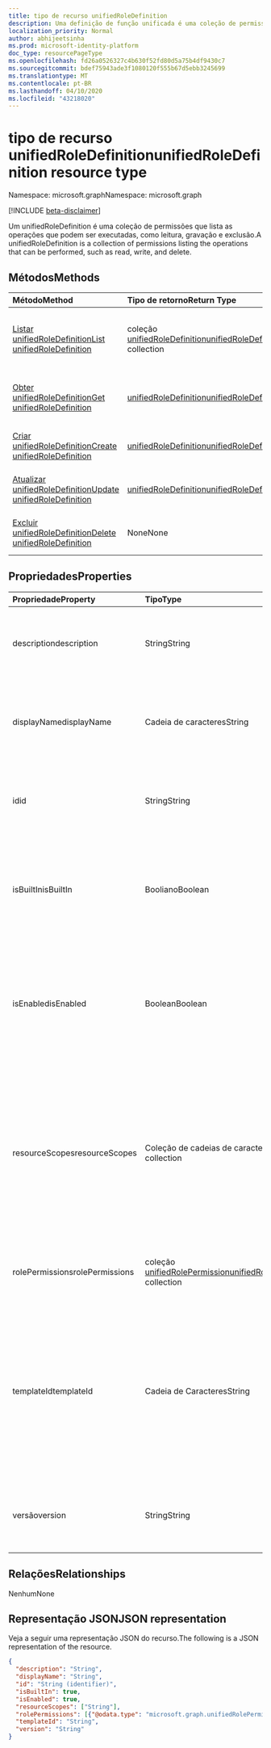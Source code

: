 ```yaml
---
title: tipo de recurso unifiedRoleDefinition
description: Uma definição de função unificada é uma coleção de permissões
localization_priority: Normal
author: abhijeetsinha
ms.prod: microsoft-identity-platform
doc_type: resourcePageType
ms.openlocfilehash: fd26a0526327c4b630f52fd80d5a75b4df9430c7
ms.sourcegitcommit: bdef75943ade3f1080120f555b67d5ebb3245699
ms.translationtype: MT
ms.contentlocale: pt-BR
ms.lasthandoff: 04/10/2020
ms.locfileid: "43218020"
---
```

# <a name="unifiedroledefinition-resource-type"></a><span data-ttu-id="d3be1-103">tipo de recurso unifiedRoleDefinition</span><span class="sxs-lookup"><span data-stu-id="d3be1-103">unifiedRoleDefinition resource type</span></span>

<span data-ttu-id="d3be1-104">Namespace: microsoft.graph</span><span class="sxs-lookup"><span data-stu-id="d3be1-104">Namespace: microsoft.graph</span></span>

[!INCLUDE [beta-disclaimer](../../includes/beta-disclaimer.md)]

<span data-ttu-id="d3be1-105">Um unifiedRoleDefinition é uma coleção de permissões que lista as operações que podem ser executadas, como leitura, gravação e exclusão.</span><span class="sxs-lookup"><span data-stu-id="d3be1-105">A unifiedRoleDefinition is a collection of permissions listing the operations that can be performed, such as read, write, and delete.</span></span>

## <a name="methods"></a><span data-ttu-id="d3be1-106">Métodos</span><span class="sxs-lookup"><span data-stu-id="d3be1-106">Methods</span></span>

| <span data-ttu-id="d3be1-107">Método</span><span class="sxs-lookup"><span data-stu-id="d3be1-107">Method</span></span>       | <span data-ttu-id="d3be1-108">Tipo de retorno</span><span class="sxs-lookup"><span data-stu-id="d3be1-108">Return Type</span></span> | <span data-ttu-id="d3be1-109">Descrição</span><span class="sxs-lookup"><span data-stu-id="d3be1-109">Description</span></span> |
|:-------------|:------------|:------------|
| [<span data-ttu-id="d3be1-110">Listar unifiedRoleDefinition</span><span class="sxs-lookup"><span data-stu-id="d3be1-110">List unifiedRoleDefinition</span></span>](../api/rbacapplication-list-roledefinitions.md) | <span data-ttu-id="d3be1-111">coleção [unifiedRoleDefinition](unifiedroledefinition.md)</span><span class="sxs-lookup"><span data-stu-id="d3be1-111">[unifiedRoleDefinition](unifiedroledefinition.md) collection</span></span> | <span data-ttu-id="d3be1-112">Leia uma lista de objetos unifiedRoleDefinition e suas propriedades.</span><span class="sxs-lookup"><span data-stu-id="d3be1-112">Read a list of unifiedRoleDefinition objects, and their properties.</span></span> |
| [<span data-ttu-id="d3be1-113">Obter unifiedRoleDefinition</span><span class="sxs-lookup"><span data-stu-id="d3be1-113">Get unifiedRoleDefinition</span></span>](../api/unifiedroledefinition-get.md) | [<span data-ttu-id="d3be1-114">unifiedRoleDefinition</span><span class="sxs-lookup"><span data-stu-id="d3be1-114">unifiedRoleDefinition</span></span>](unifiedroledefinition.md) | <span data-ttu-id="d3be1-115">Ler as propriedades de um objeto unifiedRoleDefinition.</span><span class="sxs-lookup"><span data-stu-id="d3be1-115">Read the properties of a unifiedRoleDefinition object.</span></span> |
| [<span data-ttu-id="d3be1-116">Criar unifiedRoleDefinition</span><span class="sxs-lookup"><span data-stu-id="d3be1-116">Create unifiedRoleDefinition</span></span>](../api/rbacapplication-post-roledefinitions.md) | [<span data-ttu-id="d3be1-117">unifiedRoleDefinition</span><span class="sxs-lookup"><span data-stu-id="d3be1-117">unifiedRoleDefinition</span></span>](unifiedroledefinition.md) | <span data-ttu-id="d3be1-118">Criar um objeto unifiedRoleDefinition.</span><span class="sxs-lookup"><span data-stu-id="d3be1-118">Create a unifiedRoleDefinition object.</span></span> |
| [<span data-ttu-id="d3be1-119">Atualizar unifiedRoleDefinition</span><span class="sxs-lookup"><span data-stu-id="d3be1-119">Update unifiedRoleDefinition</span></span>](../api/unifiedroledefinition-update.md) | [<span data-ttu-id="d3be1-120">unifiedRoleDefinition</span><span class="sxs-lookup"><span data-stu-id="d3be1-120">unifiedRoleDefinition</span></span>](unifiedroledefinition.md) | <span data-ttu-id="d3be1-121">Atualizar um objeto unifiedRoleDefinition.</span><span class="sxs-lookup"><span data-stu-id="d3be1-121">Update a unifiedRoleDefinition object.</span></span> |
| [<span data-ttu-id="d3be1-122">Excluir unifiedRoleDefinition</span><span class="sxs-lookup"><span data-stu-id="d3be1-122">Delete unifiedRoleDefinition</span></span>](../api/unifiedroledefinition-delete.md) | <span data-ttu-id="d3be1-123">None</span><span class="sxs-lookup"><span data-stu-id="d3be1-123">None</span></span> | <span data-ttu-id="d3be1-124">Excluir um objeto unifiedRoleDefinition.</span><span class="sxs-lookup"><span data-stu-id="d3be1-124">Delete a unifiedRoleDefinition object.</span></span> |

## <a name="properties"></a><span data-ttu-id="d3be1-125">Propriedades</span><span class="sxs-lookup"><span data-stu-id="d3be1-125">Properties</span></span>

| <span data-ttu-id="d3be1-126">Propriedade</span><span class="sxs-lookup"><span data-stu-id="d3be1-126">Property</span></span>     | <span data-ttu-id="d3be1-127">Tipo</span><span class="sxs-lookup"><span data-stu-id="d3be1-127">Type</span></span>        | <span data-ttu-id="d3be1-128">Descrição</span><span class="sxs-lookup"><span data-stu-id="d3be1-128">Description</span></span> |
|:-------------|:------------|:------------|
|<span data-ttu-id="d3be1-129">description</span><span class="sxs-lookup"><span data-stu-id="d3be1-129">description</span></span>|<span data-ttu-id="d3be1-130">String</span><span class="sxs-lookup"><span data-stu-id="d3be1-130">String</span></span>| <span data-ttu-id="d3be1-131">A descrição para o unifiedRoleDefinition.</span><span class="sxs-lookup"><span data-stu-id="d3be1-131">The description for the unifiedRoleDefinition.</span></span> <span data-ttu-id="d3be1-132">Somente leitura quando isbuiltem for true.</span><span class="sxs-lookup"><span data-stu-id="d3be1-132">Read-only when isBuiltIn is true.</span></span> |
|<span data-ttu-id="d3be1-133">displayName</span><span class="sxs-lookup"><span data-stu-id="d3be1-133">displayName</span></span>|<span data-ttu-id="d3be1-134">Cadeia de caracteres</span><span class="sxs-lookup"><span data-stu-id="d3be1-134">String</span></span>| <span data-ttu-id="d3be1-135">O nome de exibição do unifiedRoleDefinition.</span><span class="sxs-lookup"><span data-stu-id="d3be1-135">The display name for the unifiedRoleDefinition.</span></span> <span data-ttu-id="d3be1-136">Somente leitura quando isbuiltem for true.</span><span class="sxs-lookup"><span data-stu-id="d3be1-136">Read-only when isBuiltIn is true.</span></span> <span data-ttu-id="d3be1-137">Obrigatório.</span><span class="sxs-lookup"><span data-stu-id="d3be1-137">Required.</span></span>|
|<span data-ttu-id="d3be1-138">id</span><span class="sxs-lookup"><span data-stu-id="d3be1-138">id</span></span>|<span data-ttu-id="d3be1-139">String</span><span class="sxs-lookup"><span data-stu-id="d3be1-139">String</span></span>| <span data-ttu-id="d3be1-140">O identificador exclusivo para o unifiedRoleDefinition.</span><span class="sxs-lookup"><span data-stu-id="d3be1-140">The unique identifier for the unifiedRoleDefinition.</span></span> <span data-ttu-id="d3be1-141">Chave, não anulável, somente leitura.</span><span class="sxs-lookup"><span data-stu-id="d3be1-141">Key, not nullable, Read-only.</span></span> |
|<span data-ttu-id="d3be1-142">isBuiltIn</span><span class="sxs-lookup"><span data-stu-id="d3be1-142">isBuiltIn</span></span>|<span data-ttu-id="d3be1-143">Booliano</span><span class="sxs-lookup"><span data-stu-id="d3be1-143">Boolean</span></span>| <span data-ttu-id="d3be1-144">Sinalizador que indica se o unifiedRoleDefinition é parte do conjunto padrão incluído no produto ou personalizado.</span><span class="sxs-lookup"><span data-stu-id="d3be1-144">Flag indicating if the unifiedRoleDefinition is part of the default set included with the product or custom.</span></span> <span data-ttu-id="d3be1-145">Somente leitura.</span><span class="sxs-lookup"><span data-stu-id="d3be1-145">Read-only.</span></span> |
|<span data-ttu-id="d3be1-146">isEnabled</span><span class="sxs-lookup"><span data-stu-id="d3be1-146">isEnabled</span></span>|<span data-ttu-id="d3be1-147">Boolean</span><span class="sxs-lookup"><span data-stu-id="d3be1-147">Boolean</span></span>| <span data-ttu-id="d3be1-148">Sinalizador que indica se a função está habilitada para atribuição.</span><span class="sxs-lookup"><span data-stu-id="d3be1-148">Flag indicating if the role is enabled for assignment.</span></span> <span data-ttu-id="d3be1-149">Se false, a função não estará disponível para atribuição.</span><span class="sxs-lookup"><span data-stu-id="d3be1-149">If false the role is not available for assignment.</span></span> <span data-ttu-id="d3be1-150">Somente leitura quando isbuiltem for true.</span><span class="sxs-lookup"><span data-stu-id="d3be1-150">Read-only when isBuiltIn is true.</span></span> |
|<span data-ttu-id="d3be1-151">resourceScopes</span><span class="sxs-lookup"><span data-stu-id="d3be1-151">resourceScopes</span></span>|<span data-ttu-id="d3be1-152">Coleção de cadeias de caracteres</span><span class="sxs-lookup"><span data-stu-id="d3be1-152">String collection</span></span>| <span data-ttu-id="d3be1-153">Lista de escopos permissões concedidas pela definição de função aplicam-se ao.</span><span class="sxs-lookup"><span data-stu-id="d3be1-153">List of scopes permissions granted by the role definition apply to.</span></span> <span data-ttu-id="d3be1-154">No momento, só há suporte para "/".</span><span class="sxs-lookup"><span data-stu-id="d3be1-154">Currently only "/" is supported.</span></span> <span data-ttu-id="d3be1-155">Somente leitura quando isbuiltem for true.</span><span class="sxs-lookup"><span data-stu-id="d3be1-155">Read-only when isBuiltIn is true.</span></span> <span data-ttu-id="d3be1-156">**NÃO USE. Isso será preterido em breve. Anexar escopo à atribuição de função**</span><span class="sxs-lookup"><span data-stu-id="d3be1-156">**DO NOT USE. This is going to be deprecated soon. Attach scope to role assignment**</span></span> | 
|<span data-ttu-id="d3be1-157">rolePermissions</span><span class="sxs-lookup"><span data-stu-id="d3be1-157">rolePermissions</span></span>|<span data-ttu-id="d3be1-158">coleção [unifiedRolePermission](unifiedrolepermission.md)</span><span class="sxs-lookup"><span data-stu-id="d3be1-158">[unifiedRolePermission](unifiedrolepermission.md) collection</span></span>| <span data-ttu-id="d3be1-159">Lista de permissões incluídas na função.</span><span class="sxs-lookup"><span data-stu-id="d3be1-159">List of permissions included in the role.</span></span> <span data-ttu-id="d3be1-160">Somente leitura quando isbuiltem for true.</span><span class="sxs-lookup"><span data-stu-id="d3be1-160">Read-only when isBuiltIn is true.</span></span> <span data-ttu-id="d3be1-161">Obrigatório.</span><span class="sxs-lookup"><span data-stu-id="d3be1-161">Required.</span></span> |
|<span data-ttu-id="d3be1-162">templateId</span><span class="sxs-lookup"><span data-stu-id="d3be1-162">templateId</span></span>|<span data-ttu-id="d3be1-163">Cadeia de Caracteres</span><span class="sxs-lookup"><span data-stu-id="d3be1-163">String</span></span>| <span data-ttu-id="d3be1-164">Identificador de modelo personalizado que pode ser definido quando isbuiltem é falso.</span><span class="sxs-lookup"><span data-stu-id="d3be1-164">Custom template identifier that can be set when isBuiltIn is false.</span></span> <span data-ttu-id="d3be1-165">Esse identificador geralmente é usado se um precisa de um identificador para ser o mesmo em diferentes diretórios.</span><span class="sxs-lookup"><span data-stu-id="d3be1-165">This identifier is typically used if one needs an identifier to be the same across different directories.</span></span> <span data-ttu-id="d3be1-166">Somente leitura quando isbuiltem for true.</span><span class="sxs-lookup"><span data-stu-id="d3be1-166">Read-only when isBuiltIn is true.</span></span> |
|<span data-ttu-id="d3be1-167">versão</span><span class="sxs-lookup"><span data-stu-id="d3be1-167">version</span></span>|<span data-ttu-id="d3be1-168">String</span><span class="sxs-lookup"><span data-stu-id="d3be1-168">String</span></span>| <span data-ttu-id="d3be1-169">Indica a versão do unifiedRoleDefinition.</span><span class="sxs-lookup"><span data-stu-id="d3be1-169">Indicates version of the unifiedRoleDefinition.</span></span> <span data-ttu-id="d3be1-170">Somente leitura quando isbuiltem for true.</span><span class="sxs-lookup"><span data-stu-id="d3be1-170">Read-only when isBuiltIn is true.</span></span>|

## <a name="relationships"></a><span data-ttu-id="d3be1-171">Relações</span><span class="sxs-lookup"><span data-stu-id="d3be1-171">Relationships</span></span>

<span data-ttu-id="d3be1-172">Nenhum</span><span class="sxs-lookup"><span data-stu-id="d3be1-172">None</span></span>

## <a name="json-representation"></a><span data-ttu-id="d3be1-173">Representação JSON</span><span class="sxs-lookup"><span data-stu-id="d3be1-173">JSON representation</span></span>

<span data-ttu-id="d3be1-174">Veja a seguir uma representação JSON do recurso.</span><span class="sxs-lookup"><span data-stu-id="d3be1-174">The following is a JSON representation of the resource.</span></span>

<!-- {
  "blockType": "resource",
  "optionalProperties": [

  ],
  "@odata.type": "microsoft.graph.unifiedRoleDefinition",
  "baseType": "",
  "keyProperty": "id"
}-->

```json
{
  "description": "String",
  "displayName": "String",
  "id": "String (identifier)",
  "isBuiltIn": true,
  "isEnabled": true,
  "resourceScopes": ["String"],
  "rolePermissions": [{"@odata.type": "microsoft.graph.unifiedRolePermission"}],
  "templateId": "String",
  "version": "String"
}
```

<!-- uuid: 16cd6b66-4b1a-43a1-adaf-3a886856ed98
2019-02-04 14:57:30 UTC -->
<!-- {
  "type": "#page.annotation",
  "description": "unifiedRoleDefinition resource",
  "keywords": "",
  "section": "documentation",
  "tocPath": ""
}-->
